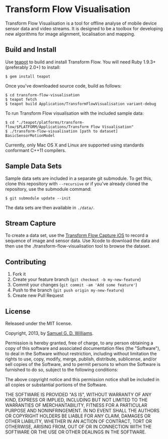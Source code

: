 # Transform Flow Visualisation

Transform Flow Visualisation is a tool for offline analyse of mobile device sensor data and video streams. It is designed to be a toolbox for developing new algorithms for image alignment, localisation and mapping.

## Build and Install

Use [teapot][teapot] to build and install Transform Flow. You will need Ruby 1.9.3+ (preferably 2.0+) to install:

	$ gem install teapot

Once you've downloaded source code, build as follows:

	$ cd transform-flow-visualisation
	$ teapot fetch
	$ teapot build Application/TransformFlowVisualisation variant-debug

To run Transform Flow visualisation with the included sample data:

	$ cd "./teapot/platforms/transform-flow/$PLATFORM/Applications/Transform Flow Visualisation"
	$ ./transform-flow-visualisation [path to dataset] BasicSensorMotionModel

Currently, only Mac OS X and Linux are supported using standards conformant C++11 compilers.

[teapot]: http://www.kyusu.org

## Sample Data Sets

Sample data sets are included in a separate git submodule. To get this, clone this repository with `--recursive` or if you've already cloned the repository, use the submodule command:

	$ git submodule update --init

The data sets are then available in `./data/`.

## Stream Capture

To create a data set, use the [Transform Flow Capture iOS][transform-flow-capture-ios] to record a sequence of image and sensor data. Use Xcode to download the data and then use the ./transform-flow-visualisation tool to browse the dataset.

[transform-flow-capture-ios]: https://github.com/HITLabNZ/transform-flow-capture-ios

## Contributing

1. Fork it
2. Create your feature branch (`git checkout -b my-new-feature`)
3. Commit your changes (`git commit -am 'Add some feature'`)
4. Push to the branch (`git push origin my-new-feature`)
5. Create new Pull Request

## License

Released under the MIT license.

Copyright, 2013, by [Samuel G. D. Williams](http://www.codeotaku.com/samuel-williams).

Permission is hereby granted, free of charge, to any person obtaining a copy
of this software and associated documentation files (the "Software"), to deal
in the Software without restriction, including without limitation the rights
to use, copy, modify, merge, publish, distribute, sublicense, and/or sell
copies of the Software, and to permit persons to whom the Software is
furnished to do so, subject to the following conditions:

The above copyright notice and this permission notice shall be included in
all copies or substantial portions of the Software.

THE SOFTWARE IS PROVIDED "AS IS", WITHOUT WARRANTY OF ANY KIND, EXPRESS OR
IMPLIED, INCLUDING BUT NOT LIMITED TO THE WARRANTIES OF MERCHANTABILITY,
FITNESS FOR A PARTICULAR PURPOSE AND NONINFRINGEMENT. IN NO EVENT SHALL THE
AUTHORS OR COPYRIGHT HOLDERS BE LIABLE FOR ANY CLAIM, DAMAGES OR OTHER
LIABILITY, WHETHER IN AN ACTION OF CONTRACT, TORT OR OTHERWISE, ARISING FROM,
OUT OF OR IN CONNECTION WITH THE SOFTWARE OR THE USE OR OTHER DEALINGS IN
THE SOFTWARE.